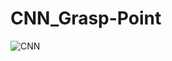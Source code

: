 # CNN_Grasp-Point

![CNN](https://github.com/user-attachments/assets/b10bb399-f4ad-4614-9c41-a84401799cc7)

